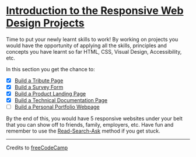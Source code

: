 # [Introduction to the Responsive Web Design Projects](https://learn.freecodecamp.org/responsive-web-design/responsive-web-design-projects)

Time to put your newly learnt skills to work! By working on projects you would have the opportunity of applying all the skills, principles and concepts you have learnt so far HTML, CSS, Visual Design, Accessibility, etc.

In this section you get the chance to:

- [x] [Build a Tribute Page](./01-build-a-tribute-page.md)
- [x] [Build a Survey Form](./02-build-a-survey-form.md)
- [x] [Build a Product Landing Page](./03-build-a-product-landing-page.md)
- [x] [Build a Technical Documentation Page](./04-build-a-technical-documentation-page.md)
- [ ] [Build a Personal Portfolio Webpage](./05-build-a-personal-portfolio-webpage.md)

By the end of this, you would have 5 responsive websites under your belt that you can show off to friends, family, employers, etc. Have fun and remember to use the [Read-Search-Ask](https://forum.freecodecamp.org/t/how-to-get-help-when-you-are-stuck/19514) method if you get stuck.

---

Credits to [freeCodeCamp](https://www.freecodecamp.org/)


